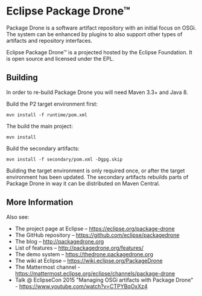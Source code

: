 # Eclipse Package Drone™

Package Drone is a software artifact repository with an initial focus on OSGi.
The system can be enhanced by plugins to also support other types of artifacts
and repository interfaces.

Eclipse Package Drone™ is a projected hosted by the Eclipse Foundation. It is open source and licensed under the EPL.

## Building

In order to re-build Package Drone you will need Maven 3.3+ and Java 8.

Build the P2 target environment first:

    mvn install -f runtime/pom.xml

The build the main project:

    mvn install

Build the secondary artifacts:

    mvn install -f secondary/pom.xml -Dgpg.skip

Building the target environment is only required once, or after the target
environment has been updated. The secondary artifacts rebuilds parts of
Package Drone in way it can be distributed on Maven Central.

## More Information

Also see:
 * The project page at Eclipse – https://eclipse.org/package-drone
 * The GitHub repository – https://github.com/eclipse/packagedrone
 * The blog – http://packagedrone.org
  * List of features – http://packagedrone.org/features/
 * The demo system – https://thedrone.packagedrone.org
 * The wiki at Eclipse – https://wiki.eclipse.org/PackageDrone
 * The Mattermost channel - https://mattermost.eclipse.org/eclipse/channels/package-drone
 * Talk @ EclipseCon 2015 "Managing OSGi artifacts with Package Drone" - https://www.youtube.com/watch?v=CTPYBqOxXz4
